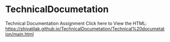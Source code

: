 # TechnicalDocumetation
Technical Documentation Assignment
Click here to View the HTML: https://shivatilak.github.io/TechnicalDocumetation/Technical%20documetation/main.html
